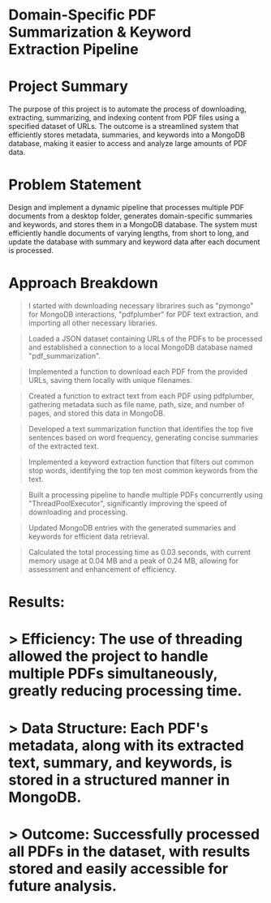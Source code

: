 # Domain-Specific PDF Summarization & Keyword Extraction Pipeline 

# Project Summary
The purpose of this project is to automate the process of downloading, extracting, summarizing, and indexing content from PDF files using a specified dataset of URLs. The outcome is a streamlined system that efficiently stores metadata, summaries, and keywords into a MongoDB database, making it easier to access and analyze large amounts of PDF data.

# Problem Statement
Design and implement a dynamic pipeline that processes multiple PDF documents from a desktop folder, generates domain-specific summaries and keywords, and stores them in a MongoDB database. The system must efficiently handle documents of varying lengths, from short to long, and update the database with summary and keyword data after each document is processed.

# Approach Breakdown

>I started with downloading necessary librarires such as  "pymongo" for MongoDB interactions, "pdfplumber" for PDF text extraction, and importing all other necessary libraries.

> Loaded a JSON dataset containing URLs of the PDFs to be processed and established a connection to a local MongoDB database named "pdf_summarization".

> Implemented a function to download each PDF from the provided URLs, saving them locally with unique filenames.

> Created a function to extract text from each PDF using pdfplumber, gathering metadata such as file name, path, size, and number of pages, and stored this data in MongoDB.

> Developed a text summarization function that identifies the top five sentences based on word frequency, generating concise summaries of the extracted text.

> Implemented a keyword extraction function that filters out common stop words, identifying the top ten most common keywords from the text.

> Built a processing pipeline to handle multiple PDFs concurrently using "ThreadPoolExecutor", significantly improving the speed of downloading and processing.

> Updated MongoDB entries with the generated summaries and keywords for efficient data retrieval.

> Calculated the total processing time as 0.03 seconds, with current memory usage at 0.04 MB and a peak of 0.24 MB, allowing for assessment and enhancement of efficiency.


# Results:
# > Efficiency: The use of threading allowed the project to handle multiple PDFs simultaneously, greatly reducing processing time.
# > Data Structure: Each PDF's metadata, along with its extracted text, summary, and keywords, is stored in a structured manner in MongoDB.
# > Outcome: Successfully processed all PDFs in the dataset, with results stored and easily accessible for future analysis.
